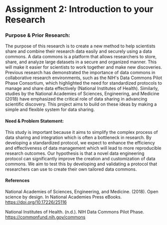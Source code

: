 # Assignment 2: Introduction to your Research

### Purpose & Prior Research: 

The purpose of this research is to create a new method to help scientists share and combine their research data easily and securely using a data commons. A data commons is a platform that allows researchers to store, share, and analyze large datasets in a secure and organized manner. This will make it easier for scientists to work together and make new discoveries. Previous research has demonstrated the importance of data commons in collaborative research environments, such as the NIH's Data Commons Pilot Phase Consortium, which highlighted the need for standardized protocols to manage and share data effectively (National Institutes of Health). Similarly, studies by the National Academies of Sciences, Engineering, and Medicine (2018) have emphasized the critical role of data sharing in advancing scientific discovery. This project aims to build on these ideas by making a simple and flexible system for data sharing.


#### Need & Problem Statement: 

This study is important because it aims to simplify the complex process of data sharing and integration which is often a bottleneck in research. By developing a standardized protocol, we expect to enhance the efficiency and effectiveness of data management which will lead to more reproducible research outcomes. Our hypothesis is that a novel data engineering protocol can significantly improve the creation and customization of data commons. We aim to test this by developing and validating a protocol that researchers can use to create their own tailored data commons.

#### References

National Academies of Sciences, Engineering, and Medicine. (2018). Open science by design. In National Academies Press eBooks. https://doi.org/10.17226/25116

National Institutes of Health. (n.d.). NIH Data Commons Pilot Phase. https://commonfund.nih.gov/commons